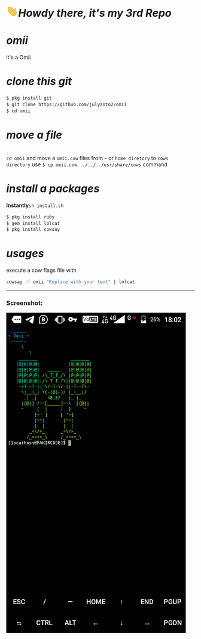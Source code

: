 # <img src="https://github.com/julyanto2/julyanto2/blob/main/Hi.gif" width="32px"><i>Howdy there, it's my 3rd Repo</i>
# <i>omii</i>
it's a Omii

# <i>clone this git</i>
```bash
$ pkg install git
$ git clone https://github.com/julyanto2/omii
$ cd omii
```

# <i>move a file</i>
\
```cd omii``` and move a ```omii.cow``` files from ```~``` or
```home diretory``` to ```cows directory```
use ```$ cp omii.cow ../../../usr/share/cows``` command
# <i>install a packages</i>
<b>Instantly</b>```sh install.sh```
```bash
$ pkg install ruby
$ gem install lolcat
$ pkg install cowsay
```
# <i>usages</i>
execute a cow flags file with 
```bash
cowsay -f omii "Replace with your text" | lolcat
```
_________________
### Screenshot:
<img src="https://github.com/julyanto2/omii/blob/main/sekrinsut.png">
